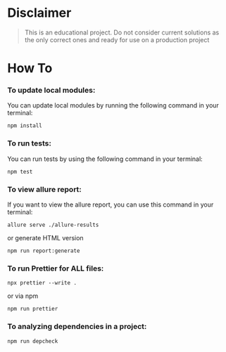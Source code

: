 # Disclaimer

> This is an educational project.
> Do not consider current solutions as the only correct ones and ready for use on a production project

# How To

### To update local modules:

You can update local modules by running the following command in your terminal:

```shell
npm install
```

### To run tests:

You can run tests by using the following command in your terminal:

```shell
npm test
```

### To view allure report:

If you want to view the allure report, you can use this command in your terminal:

```shell
allure serve ./allure-results
```

or generate HTML version

```shell
npm run report:generate
```

### To run Prettier for ALL files:

```shell
npx prettier --write .
```

or via npm

```shell
npm run prettier
```

### To analyzing dependencies in a project:

```shell
npm run depcheck
```
